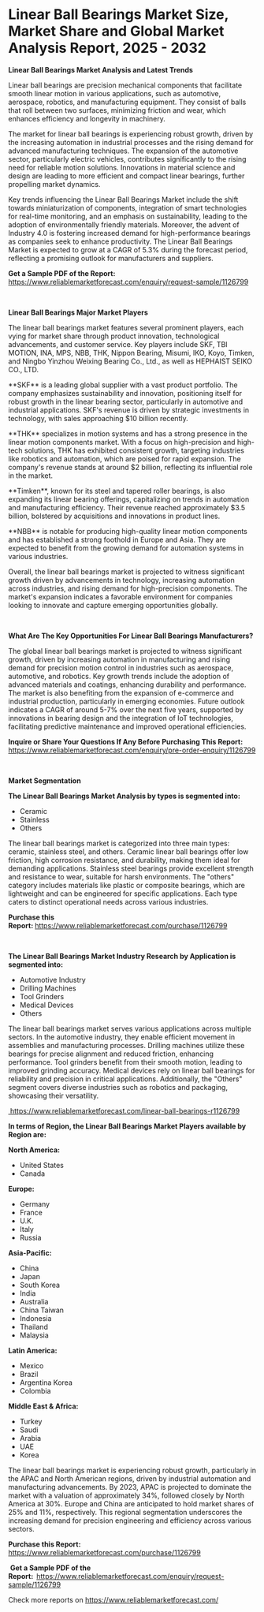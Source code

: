<p><h1>Linear Ball Bearings Market Size, Market Share and Global Market Analysis Report, 2025 - 2032</h1></p><p><strong>Linear Ball Bearings Market Analysis and Latest Trends</strong></p>
<p><p>Linear ball bearings are precision mechanical components that facilitate smooth linear motion in various applications, such as automotive, aerospace, robotics, and manufacturing equipment. They consist of balls that roll between two surfaces, minimizing friction and wear, which enhances efficiency and longevity in machinery. </p><p>The market for linear ball bearings is experiencing robust growth, driven by the increasing automation in industrial processes and the rising demand for advanced manufacturing techniques. The expansion of the automotive sector, particularly electric vehicles, contributes significantly to the rising need for reliable motion solutions. Innovations in material science and design are leading to more efficient and compact linear bearings, further propelling market dynamics.</p><p>Key trends influencing the Linear Ball Bearings Market include the shift towards miniaturization of components, integration of smart technologies for real-time monitoring, and an emphasis on sustainability, leading to the adoption of environmentally friendly materials. Moreover, the advent of Industry 4.0 is fostering increased demand for high-performance bearings as companies seek to enhance productivity. The Linear Ball Bearings Market is expected to grow at a CAGR of 5.3% during the forecast period, reflecting a promising outlook for manufacturers and suppliers.</p></p>
<p><strong>Get a Sample PDF of the Report:&nbsp;</strong> <a href="https://www.reliablemarketforecast.com/enquiry/request-sample/1126799?utm_campaign=2145&utm_medium=2&utm_source=Github&utm_content=ia&utm_term=18022025&utm_id=linear-ball-bearings">https://www.reliablemarketforecast.com/enquiry/request-sample/1126799</a></p>
<p>&nbsp;</p>
<p><strong>Linear Ball Bearings Major Market Players</strong></p>
<p><p>The linear ball bearings market features several prominent players, each vying for market share through product innovation, technological advancements, and customer service. Key players include SKF, TBI MOTION, INA, MPS, NBB, THK, Nippon Bearing, Misumi, IKO, Koyo, Timken, and Ningbo Yinzhou Weixing Bearing Co., Ltd., as well as HEPHAIST SEIKO CO., LTD.</p><p>**SKF** is a leading global supplier with a vast product portfolio. The company emphasizes sustainability and innovation, positioning itself for robust growth in the linear bearing sector, particularly in automotive and industrial applications. SKF's revenue is driven by strategic investments in technology, with sales approaching $10 billion recently.</p><p>**THK** specializes in motion systems and has a strong presence in the linear motion components market. With a focus on high-precision and high-tech solutions, THK has exhibited consistent growth, targeting industries like robotics and automation, which are poised for rapid expansion. The company's revenue stands at around $2 billion, reflecting its influential role in the market.</p><p>**Timken**, known for its steel and tapered roller bearings, is also expanding its linear bearing offerings, capitalizing on trends in automation and manufacturing efficiency. Their revenue reached approximately $3.5 billion, bolstered by acquisitions and innovations in product lines.</p><p>**NBB** is notable for producing high-quality linear motion components and has established a strong foothold in Europe and Asia. They are expected to benefit from the growing demand for automation systems in various industries.</p><p>Overall, the linear ball bearings market is projected to witness significant growth driven by advancements in technology, increasing automation across industries, and rising demand for high-precision components. The market's expansion indicates a favorable environment for companies looking to innovate and capture emerging opportunities globally.</p></p>
<p>&nbsp;</p>
<p><strong>What Are The Key Opportunities For Linear Ball Bearings Manufacturers?</strong></p>
<p><p>The global linear ball bearings market is projected to witness significant growth, driven by increasing automation in manufacturing and rising demand for precision motion control in industries such as aerospace, automotive, and robotics. Key growth trends include the adoption of advanced materials and coatings, enhancing durability and performance. The market is also benefiting from the expansion of e-commerce and industrial production, particularly in emerging economies. Future outlook indicates a CAGR of around 5-7% over the next five years, supported by innovations in bearing design and the integration of IoT technologies, facilitating predictive maintenance and improved operational efficiencies.</p></p>
<p><strong>Inquire or Share Your Questions If Any Before Purchasing This Report:</strong> <a href="https://www.reliablemarketforecast.com/enquiry/pre-order-enquiry/1126799?utm_campaign=2145&utm_medium=2&utm_source=Github&utm_content=ia&utm_term=18022025&utm_id=linear-ball-bearings">https://www.reliablemarketforecast.com/enquiry/pre-order-enquiry/1126799</a></p>
<p>&nbsp;</p>
<p><strong>Market Segmentation</strong></p>
<p><strong>The Linear Ball Bearings Market Analysis by types is segmented into:</strong></p>
<p><ul><li>Ceramic</li><li>Stainless</li><li>Others</li></ul></p>
<p><p>The linear ball bearings market is categorized into three main types: ceramic, stainless steel, and others. Ceramic linear ball bearings offer low friction, high corrosion resistance, and durability, making them ideal for demanding applications. Stainless steel bearings provide excellent strength and resistance to wear, suitable for harsh environments. The "others" category includes materials like plastic or composite bearings, which are lightweight and can be engineered for specific applications. Each type caters to distinct operational needs across various industries.</p></p>
<p><strong>Purchase this Report:&nbsp;</strong><a href="https://www.reliablemarketforecast.com/purchase/1126799?utm_campaign=2145&utm_medium=2&utm_source=Github&utm_content=ia&utm_term=18022025&utm_id=linear-ball-bearings">https://www.reliablemarketforecast.com/purchase/1126799</a></p>
<p>&nbsp;</p>
<p><strong>The Linear Ball Bearings Market Industry Research by Application is segmented into:</strong></p>
<p><ul><li>Automotive Industry</li><li>Drilling Machines</li><li>Tool Grinders</li><li>Medical Devices</li><li>Others</li></ul></p>
<p><p>The linear ball bearings market serves various applications across multiple sectors. In the automotive industry, they enable efficient movement in assemblies and manufacturing processes. Drilling machines utilize these bearings for precise alignment and reduced friction, enhancing performance. Tool grinders benefit from their smooth motion, leading to improved grinding accuracy. Medical devices rely on linear ball bearings for reliability and precision in critical applications. Additionally, the "Others" segment covers diverse industries such as robotics and packaging, showcasing their versatility.</p></p>
<p><a href="https://www.reliablemarketforecast.com/linear-ball-bearings-r1126799?utm_campaign=2145&utm_medium=2&utm_source=Github&utm_content=ia&utm_term=18022025&utm_id=linear-ball-bearings">&nbsp;https://www.reliablemarketforecast.com/linear-ball-bearings-r1126799</a></p>
<p><strong>In terms of Region, the Linear Ball Bearings Market Players available by Region are:</strong></p>
<p>
    <p> <strong> North America: </strong>
        <ul>
            <li>United States</li>
            <li>Canada</li>
        </ul>
        </p> 
    <p> <strong> Europe: </strong>
        <ul>
            <li>Germany</li>
            <li>France</li>
            <li>U.K.</li>
            <li>Italy</li>
            <li>Russia</li>
        </ul>
        </p> 
    <p> <strong> Asia-Pacific: </strong>
        <ul>
            <li>China</li>
            <li>Japan</li>
            <li>South Korea</li>
            <li>India</li>
            <li>Australia</li>
            <li>China Taiwan</li>
            <li>Indonesia</li>
            <li>Thailand</li>
            <li>Malaysia</li>
        </ul>
        </p> 
    <p> <strong> Latin America: </strong>
        <ul>
            <li>Mexico</li>
            <li>Brazil</li>
            <li>Argentina Korea</li>
            <li>Colombia</li>
        </ul>
        </p> 
    <p> <strong> Middle East & Africa: </strong>
        <ul>
            <li>Turkey</li>
            <li>Saudi</li>
            <li>Arabia</li>
            <li>UAE</li>
            <li>Korea</li>
        </ul>
    </p>
    </p>
<p><p>The linear ball bearings market is experiencing robust growth, particularly in the APAC and North American regions, driven by industrial automation and manufacturing advancements. By 2023, APAC is projected to dominate the market with a valuation of approximately 34%, followed closely by North America at 30%. Europe and China are anticipated to hold market shares of 25% and 11%, respectively. This regional segmentation underscores the increasing demand for precision engineering and efficiency across various sectors.</p></p>
<p><strong>Purchase this Report: </strong><a href="https://www.reliablemarketforecast.com/purchase/1126799?utm_campaign=2145&utm_medium=2&utm_source=Github&utm_content=ia&utm_term=18022025&utm_id=linear-ball-bearings">https://www.reliablemarketforecast.com/purchase/1126799</a></p>
<p>&nbsp;<strong>Get a Sample PDF of the Report:&nbsp;&nbsp;</strong><a href="https://www.reliablemarketforecast.com/enquiry/request-sample/1126799?utm_campaign=2145&utm_medium=2&utm_source=Github&utm_content=ia&utm_term=18022025&utm_id=linear-ball-bearings">https://www.reliablemarketforecast.com/enquiry/request-sample/1126799</a></p>
<p><strong></strong></p>
<p>Check more reports on <a href="https://www.reliablemarketforecast.com/?utm_campaign=2145&utm_medium=2&utm_source=Github&utm_content=ia&utm_term=18022025&utm_id=linear-ball-bearings">https://www.reliablemarketforecast.com/</a></p>